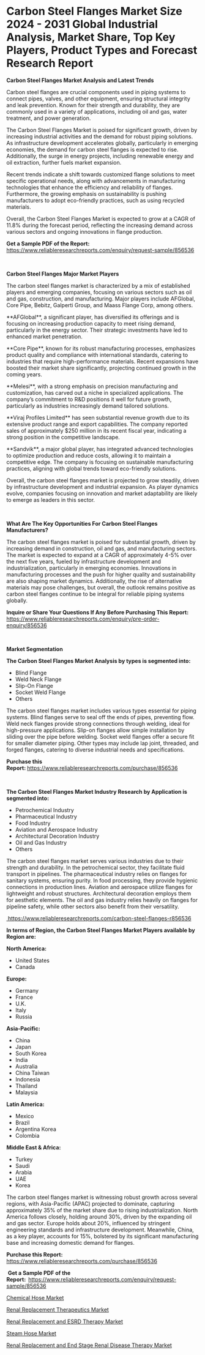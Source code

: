 <p><h1>Carbon Steel Flanges Market Size 2024 - 2031 Global Industrial Analysis, Market Share, Top Key Players, Product Types and Forecast Research Report</h1></p><p><strong>Carbon Steel Flanges Market Analysis and Latest Trends</strong></p>
<p><p>Carbon steel flanges are crucial components used in piping systems to connect pipes, valves, and other equipment, ensuring structural integrity and leak prevention. Known for their strength and durability, they are commonly used in a variety of applications, including oil and gas, water treatment, and power generation.</p><p>The Carbon Steel Flanges Market is poised for significant growth, driven by increasing industrial activities and the demand for robust piping solutions. As infrastructure development accelerates globally, particularly in emerging economies, the demand for carbon steel flanges is expected to rise. Additionally, the surge in energy projects, including renewable energy and oil extraction, further fuels market expansion.</p><p>Recent trends indicate a shift towards customized flange solutions to meet specific operational needs, along with advancements in manufacturing technologies that enhance the efficiency and reliability of flanges. Furthermore, the growing emphasis on sustainability is pushing manufacturers to adopt eco-friendly practices, such as using recycled materials.</p><p>Overall, the Carbon Steel Flanges Market is expected to grow at a CAGR of 11.8% during the forecast period, reflecting the increasing demand across various sectors and ongoing innovations in flange production.</p></p>
<p><strong>Get a Sample PDF of the Report:&nbsp;</strong> <a href="https://www.reliableresearchreports.com/enquiry/request-sample/856536?utm_campaign=7&utm_medium=2&utm_source=Github&utm_content=ia&utm_term=09112024&utm_id=carbon-steel-flanges">https://www.reliableresearchreports.com/enquiry/request-sample/856536</a></p>
<p>&nbsp;</p>
<p><strong>Carbon Steel Flanges Major Market Players</strong></p>
<p><p>The carbon steel flanges market is characterized by a mix of established players and emerging companies, focusing on various sectors such as oil and gas, construction, and manufacturing. Major players include AFGlobal, Core Pipe, Bebitz, Galperti Group, and Maass Flange Corp, among others.</p><p>**AFGlobal**, a significant player, has diversified its offerings and is focusing on increasing production capacity to meet rising demand, particularly in the energy sector. Their strategic investments have led to enhanced market penetration.</p><p>**Core Pipe**, known for its robust manufacturing processes, emphasizes product quality and compliance with international standards, catering to industries that require high-performance materials. Recent expansions have boosted their market share significantly, projecting continued growth in the coming years.</p><p>**Melesi**, with a strong emphasis on precision manufacturing and customization, has carved out a niche in specialized applications. The company’s commitment to R&D positions it well for future growth, particularly as industries increasingly demand tailored solutions.</p><p>**Viraj Profiles Limited** has seen substantial revenue growth due to its extensive product range and export capabilities. The company reported sales of approximately $250 million in its recent fiscal year, indicating a strong position in the competitive landscape.</p><p>**Sandvik**, a major global player, has integrated advanced technologies to optimize production and reduce costs, allowing it to maintain a competitive edge. The company is focusing on sustainable manufacturing practices, aligning with global trends toward eco-friendly solutions.</p><p>Overall, the carbon steel flanges market is projected to grow steadily, driven by infrastructure development and industrial expansion. As player dynamics evolve, companies focusing on innovation and market adaptability are likely to emerge as leaders in this sector.</p></p>
<p>&nbsp;</p>
<p><strong>What Are The Key Opportunities For Carbon Steel Flanges Manufacturers?</strong></p>
<p><p>The carbon steel flanges market is poised for substantial growth, driven by increasing demand in construction, oil and gas, and manufacturing sectors. The market is expected to expand at a CAGR of approximately 4-5% over the next five years, fueled by infrastructure development and industrialization, particularly in emerging economies. Innovations in manufacturing processes and the push for higher quality and sustainability are also shaping market dynamics. Additionally, the rise of alternative materials may pose challenges, but overall, the outlook remains positive as carbon steel flanges continue to be integral for reliable piping systems globally.</p></p>
<p><strong>Inquire or Share Your Questions If Any Before Purchasing This Report:</strong> <a href="https://www.reliableresearchreports.com/enquiry/pre-order-enquiry/856536?utm_campaign=7&utm_medium=2&utm_source=Github&utm_content=ia&utm_term=09112024&utm_id=carbon-steel-flanges">https://www.reliableresearchreports.com/enquiry/pre-order-enquiry/856536</a></p>
<p>&nbsp;</p>
<p><strong>Market Segmentation</strong></p>
<p><strong>The Carbon Steel Flanges Market Analysis by types is segmented into:</strong></p>
<p><ul><li>Blind Flange</li><li>Weld Neck Flange</li><li>Slip-On Flange</li><li>Socket Weld Flange</li><li>Others</li></ul></p>
<p><p>The carbon steel flanges market includes various types essential for piping systems. Blind flanges serve to seal off the ends of pipes, preventing flow. Weld neck flanges provide strong connections through welding, ideal for high-pressure applications. Slip-on flanges allow simple installation by sliding over the pipe before welding. Socket weld flanges offer a secure fit for smaller diameter piping. Other types may include lap joint, threaded, and forged flanges, catering to diverse industrial needs and specifications.</p></p>
<p><strong>Purchase this Report:&nbsp;</strong><a href="https://www.reliableresearchreports.com/purchase/856536?utm_campaign=7&utm_medium=2&utm_source=Github&utm_content=ia&utm_term=09112024&utm_id=carbon-steel-flanges">https://www.reliableresearchreports.com/purchase/856536</a></p>
<p>&nbsp;</p>
<p><strong>The Carbon Steel Flanges Market Industry Research by Application is segmented into:</strong></p>
<p><ul><li>Petrochemical Industry</li><li>Pharmaceutical Industry</li><li>Food Industry</li><li>Aviation and Aerospace Industry</li><li>Architectural Decoration Industry</li><li>Oil and Gas Industry</li><li>Others</li></ul></p>
<p><p>The carbon steel flanges market serves various industries due to their strength and durability. In the petrochemical sector, they facilitate fluid transport in pipelines. The pharmaceutical industry relies on flanges for sanitary systems, ensuring purity. In food processing, they provide hygienic connections in production lines. Aviation and aerospace utilize flanges for lightweight and robust structures. Architectural decoration employs them for aesthetic elements. The oil and gas industry relies heavily on flanges for pipeline safety, while other sectors also benefit from their versatility.</p></p>
<p><a href="https://www.reliableresearchreports.com/carbon-steel-flanges-r856536?utm_campaign=7&utm_medium=2&utm_source=Github&utm_content=ia&utm_term=09112024&utm_id=carbon-steel-flanges">&nbsp;https://www.reliableresearchreports.com/carbon-steel-flanges-r856536</a></p>
<p><strong>In terms of Region, the Carbon Steel Flanges Market Players available by Region are:</strong></p>
<p>
    <p> <strong> North America: </strong>
        <ul>
            <li>United States</li>
            <li>Canada</li>
        </ul>
        </p> 
    <p> <strong> Europe: </strong>
        <ul>
            <li>Germany</li>
            <li>France</li>
            <li>U.K.</li>
            <li>Italy</li>
            <li>Russia</li>
        </ul>
        </p> 
    <p> <strong> Asia-Pacific: </strong>
        <ul>
            <li>China</li>
            <li>Japan</li>
            <li>South Korea</li>
            <li>India</li>
            <li>Australia</li>
            <li>China Taiwan</li>
            <li>Indonesia</li>
            <li>Thailand</li>
            <li>Malaysia</li>
        </ul>
        </p> 
    <p> <strong> Latin America: </strong>
        <ul>
            <li>Mexico</li>
            <li>Brazil</li>
            <li>Argentina Korea</li>
            <li>Colombia</li>
        </ul>
        </p> 
    <p> <strong> Middle East & Africa: </strong>
        <ul>
            <li>Turkey</li>
            <li>Saudi</li>
            <li>Arabia</li>
            <li>UAE</li>
            <li>Korea</li>
        </ul>
    </p>
    </p>
<p><p>The carbon steel flanges market is witnessing robust growth across several regions, with Asia-Pacific (APAC) projected to dominate, capturing approximately 35% of the market share due to rising industrialization. North America follows closely, holding around 30%, driven by the expanding oil and gas sector. Europe holds about 20%, influenced by stringent engineering standards and infrastructure development. Meanwhile, China, as a key player, accounts for 15%, bolstered by its significant manufacturing base and increasing domestic demand for flanges.</p></p>
<p><strong>Purchase this Report: </strong><a href="https://www.reliableresearchreports.com/purchase/856536?utm_campaign=7&utm_medium=2&utm_source=Github&utm_content=ia&utm_term=09112024&utm_id=carbon-steel-flanges">https://www.reliableresearchreports.com/purchase/856536</a></p>
<p>&nbsp;<strong>Get a Sample PDF of the Report:&nbsp;&nbsp;</strong><a href="https://www.reliableresearchreports.com/enquiry/request-sample/856536?utm_campaign=7&utm_medium=2&utm_source=Github&utm_content=ia&utm_term=09112024&utm_id=carbon-steel-flanges">https://www.reliableresearchreports.com/enquiry/request-sample/856536</a></p>
<p><strong></strong></p>
<p><p><a href="https://github.com/MelgarBasny/Market-Research-Report-List-1/blob/main/chemical-hose-market.md?utm_campaign=7&utm_medium=2&utm_source=Github&utm_content=ia&utm_term=09112024&utm_id=carbon-steel-flanges">Chemical Hose Market</a></p><p><a href="https://issuu.com/reportprime-2/docs/renal-replacement-therapeutics-mark_597350bff87ebe?utm_campaign=7&utm_medium=2&utm_source=Github&utm_content=ia&utm_term=09112024&utm_id=carbon-steel-flanges">Renal Replacement Therapeutics Market</a></p><p><a href="https://issuu.com/reportprime-2/docs/renal-replacement-and-esrd-therapy-_18123935cae2ac?utm_campaign=7&utm_medium=2&utm_source=Github&utm_content=ia&utm_term=09112024&utm_id=carbon-steel-flanges">Renal Replacement and ESRD Therapy Market</a></p><p><a href="https://github.com/darientvns/Market-Research-Report-List-1/blob/main/steam-hose-market.md?utm_campaign=7&utm_medium=2&utm_source=Github&utm_content=ia&utm_term=09112024&utm_id=carbon-steel-flanges">Steam Hose Market</a></p><p><a href="https://issuu.com/reportprime-2/docs/renal-replacement-and-end-stage-ren_3509f6645a43c0?utm_campaign=7&utm_medium=2&utm_source=Github&utm_content=ia&utm_term=09112024&utm_id=carbon-steel-flanges">Renal Replacement and End Stage Renal Disease Therapy Market</a></p></p>